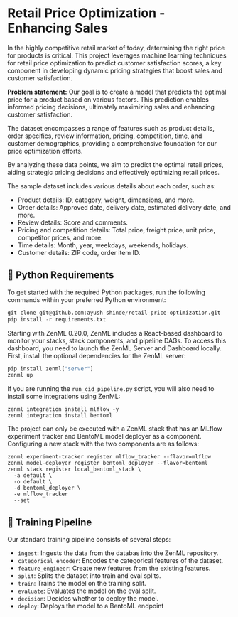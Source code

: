 # Retail Price Optimization - Enhancing Sales

In the highly competitive retail market of today, determining the right price for products is critical. This project leverages machine learning techniques for retail price optimization to predict customer satisfaction scores, a key component in developing dynamic pricing strategies that boost sales and customer satisfaction.

**Problem statement:** Our goal is to create a model that predicts the optimal price for a product based on various factors. This prediction enables informed pricing decisions, ultimately maximizing sales and enhancing customer satisfaction.

The dataset encompasses a range of features such as product details, order specifics, review information, pricing, competition, time, and customer demographics, providing a comprehensive foundation for our price optimization efforts.

By analyzing these data points, we aim to predict the optimal retail prices, aiding strategic pricing decisions and effectively optimizing retail prices.

The sample dataset includes various details about each order, such as:

- Product details: ID, category, weight, dimensions, and more.
- Order details: Approved date, delivery date, estimated delivery date, and more.
- Review details: Score and comments.
- Pricing and competition details: Total price, freight price, unit price, competitor prices, and more.
- Time details: Month, year, weekdays, weekends, holidays.
- Customer details: ZIP code, order item ID.

## 🐍 Python Requirements

To get started with the required Python packages, run the following commands within your preferred Python environment:

```python
git clone git@github.com:ayush-shinde/retail-price-optimization.git
pip install -r requirements.txt
```

Starting with ZenML 0.20.0, ZenML includes a React-based dashboard to monitor your stacks, stack components, and pipeline DAGs. To access this dashboard, you need to launch the ZenML Server and Dashboard locally. First, install the optional dependencies for the ZenML server:

```python
pip install zenml["server"]
zenml up
```

If you are running the `run_cid_pipeline.py` script, you will also need to install some integrations using ZenML:

```
zenml integration install mlflow -y
zenml integration install bentoml
```

The project can only be executed with a ZenML stack that has an MLflow experiment tracker and BentoML model deployer as a component. Configuring a new stack with the two components are as follows:

```
zenml experiment-tracker register mlflow_tracker --flavor=mlflow
zenml model-deployer register bentoml_deployer --flavor=bentoml
zenml stack register local_bentoml_stack \
  -a default \
  -o default \
  -d bentoml_deployer \
  -e mlflow_tracker
  --set
```

## 🚀 Training Pipeline

Our standard training pipeline consists of several steps:

- `ingest`: Ingests the data from the databas into the ZenML repository.
- `categorical_encoder`: Encodes the categorical features of the dataset.
- `feature_engineer`: Create new features from the existing features.
- `split`: Splits the dataset into train and eval splits.
- `train`: Trains the model on the training split.
- `evaluate`: Evaluates the model on the eval split.
- `decision`: Decides whether to deploy the model.
- `deploy`: Deploys the model to a BentoML endpoint
